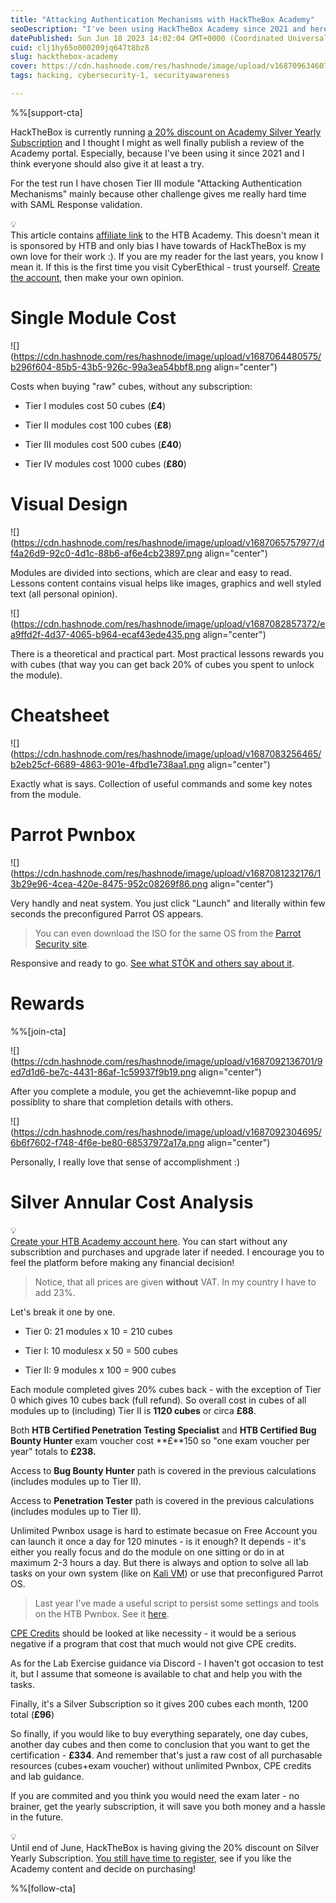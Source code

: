 ```yaml
---
title: "Attacking Authentication Mechanisms with HackTheBox Academy"
seoDescription: "I've been using HackTheBox Academy since 2021 and here are my thoughts about it. TLDR: you should give it at least a try!"
datePublished: Sun Jun 18 2023 14:02:04 GMT+0000 (Coordinated Universal Time)
cuid: clj1hy65o000209jq647t8bz8
slug: hackthebox-academy
cover: https://cdn.hashnode.com/res/hashnode/image/upload/v1687096346073/3a222408-06a6-417b-a9f8-15c8f2b4e21b.png
tags: hacking, cybersecurity-1, securityawareness

---
```


%%[support-cta] 

HackTheBox is currently running [a 20% discount on Academy Silver Yearly Subscription](https://blog.cyberethical.me/go-htbacademy) and I thought I might as well finally publish a review of the Academy portal. Especially, because I've been using it since 2021 and I think everyone should also give it at least a try.

For the test run I have chosen Tier III module "Attacking Authentication Mechanisms" mainly because other challenge gives me really hard time with SAML Response validation.

<div data-node-type="callout">
<div data-node-type="callout-emoji">💡</div>
<div data-node-type="callout-text">This article contains <a target="_blank" rel="noopener noreferrer nofollow" href="https://blog.cyberethical.me/go-htbacademy" style="pointer-events: none">affiliate link</a> to the HTB Academy. This doesn't mean it is sponsored by HTB and only bias I have towards of HackTheBox is my own love for their work :). If you are my reader for the last years, you know I mean it. If this is the first time you visit CyberEthical - trust yourself. <a target="_blank" rel="noopener noreferrer nofollow" href="https://blog.cyberethical.me/go-htbacademy" style="pointer-events: none">Create the account</a>, then make your own opinion.</div>
</div>

# Single Module Cost

![](https://cdn.hashnode.com/res/hashnode/image/upload/v1687064480575/b296f604-85b5-43b5-926c-99a3ea54bbf8.png align="center")

Costs when buying "raw" cubes, without any subscription:

* Tier I modules cost 50 cubes (**£4**)
    
* Tier II modules cost 100 cubes (**£8**)
    
* Tier III modules cost 500 cubes (**£40**)
    
* Tier IV modules cost 1000 cubes (**£80**)
    

# Visual Design

![](https://cdn.hashnode.com/res/hashnode/image/upload/v1687065757977/df4a26d9-92c0-4d1c-88b6-af6e4cb23897.png align="center")

Modules are divided into sections, which are clear and easy to read. Lessons content contains visual helps like images, graphics and well styled text (all personal opinion).

![](https://cdn.hashnode.com/res/hashnode/image/upload/v1687082857372/ea9ffd2f-4d37-4065-b964-ecaf43ede435.png align="center")

There is a theoretical and practical part. Most practical lessons rewards you with cubes (that way you can get back 20% of cubes you spent to unlock the module).

# Cheatsheet

![](https://cdn.hashnode.com/res/hashnode/image/upload/v1687083256465/b2eb25cf-6689-4863-901e-4fbd1e738aa1.png align="center")

Exactly what is says. Collection of useful commands and some key notes from the module.

# Parrot Pwnbox

![](https://cdn.hashnode.com/res/hashnode/image/upload/v1687081232176/13b29e96-4cea-420e-8475-952c08269f86.png align="center")

Very handly and neat system. You just click "Launch" and literally within few seconds the preconfigured Parrot OS appears.

> You can even download the ISO for the same OS from the [Parrot Security site](https://www.parrotsec.org/download/?version=hackthebox).

Responsive and ready to go. [See what STÖK and others say about it](https://www.hackthebox.com/blog/pwnbox-parrot).

# Rewards

%%[join-cta] 

![](https://cdn.hashnode.com/res/hashnode/image/upload/v1687092136701/9ed7d1d6-be7c-4431-86af-1c59937f9b19.png align="center")

After you complete a module, you get the achievemnt-like popup and possiblity to share that completion details with others.

![](https://cdn.hashnode.com/res/hashnode/image/upload/v1687092304695/6b6f7602-f748-4f6e-be80-68537972a17a.png align="center")

Personally, I really love that sense of accomplishment :)

# Silver Annular Cost Analysis

<div data-node-type="callout">
<div data-node-type="callout-emoji">💡</div>
<div data-node-type="callout-text"><a target="_blank" rel="noopener noreferrer nofollow" href="https://blog.cyberethical.me/go-htbacademy" style="pointer-events: none">Create your HTB Academy account here</a>. You can start without any subscribtion and purchases and upgrade later if needed. I encourage you to feel the platform before making any financial decision!</div>
</div>

> Notice, that all prices are given **without** VAT. In my country I have to add 23%.

Let's break it one by one.

* Tier 0: 21 modules x 10 = 210 cubes
    
* Tier I: 10 modulesx x 50 = 500 cubes
    
* Tier II: 9 modules x 100 = 900 cubes
    

Each module completed gives 20% cubes back - with the exception of Tier 0 which gives 10 cubes back (full refund). So overall cost in cubes of all modules up to (including) Tier II is **1120 cubes** or circa **£88**.

Both **HTB Certified Penetration Testing Specialist** and **HTB Certified Bug Bounty Hunter** exam voucher cost **£**150 so "one exam voucher per year" totals to **£238.**

Access to **Bug Bounty Hunter** path is covered in the previous calculations (includes modules up to Tier II).

Access to **Penetration Tester** path is covered in the previous calculations (includes modules up to Tier II).

Unlimited Pwnbox usage is hard to estimate becasue on Free Account you can launch it once a day for 120 minutes - is it enough? It depends - it's either you really focus and do the module on one sitting or do in at maximum 2-3 hours a day. But there is always and option to solve all lab tasks on your own system (like on [Kali VM](https://blog.cyberethical.me/how-to-install-kali-on-the-virtual-machine)) or use that preconfigured Parrot OS.

> Last year I've made a useful script to persist some settings and tools on the HTB Pwnbox. See it [here](https://github.com/CyberEthicalMe/configs/tree/master/htb-pwnbox).

[CPE Credits](https://www.techtarget.com/whatis/definition/CPE-credit) should be looked at like necessity - it would be a serious negative if a program that cost that much would not give CPE credits.

As for the Lab Exercise guidance via Discord - I haven't got occasion to test it, but I assume that someone is available to chat and help you with the tasks.

Finally, it's a Silver Subscription so it gives 200 cubes each month, 1200 total (**£96**)

So finally, if you would like to buy everything separately, one day cubes, another day cubes and then come to conclusion that you want to get the certification - **£334**. And remember that's just a raw cost of all purchasable resources (cubes+exam voucher) without unlimited Pwnbox, CPE credits and lab guidance.

If you are commited and you think you would need the exam later - no brainer, get the yearly subscription, it will save you both money and a hassle in the future.

<div data-node-type="callout">
<div data-node-type="callout-emoji">💡</div>
<div data-node-type="callout-text">Until end of June, HackTheBox is having giving the 20% discount on Silver Yearly Subscription. <a target="_blank" rel="noopener noreferrer nofollow" href="https://blog.cyberethical.me/go-htbacademy" style="pointer-events: none">You still have time to register</a>, see if you like the Academy content and decide on purchasing!</div>
</div>

%%[follow-cta]